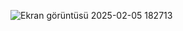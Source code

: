 ![Ekran görüntüsü 2025-02-05 182713](https://github.com/user-attachments/assets/be386ff2-eeac-4558-8fb4-83a7bb2d4e40)
